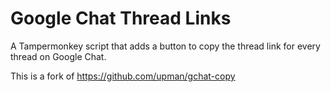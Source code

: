 # Google Chat Thread Links
A Tampermonkey script that adds a button to copy the thread link for every thread on Google Chat.

This is a fork of https://github.com/upman/gchat-copy
